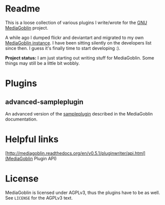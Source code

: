 # Readme

This is a loose collection of various plugins I write/wrote
for the [GNU MediaGoblin](http://mediagoblin.org) project.

A while ago I dumped flickr and deviantart and migrated to
my own [MediaGoblin instance](http://media.micha.elmueller.net). 
I have been sitting silently on the developers list since then. 
I guess it's finally time to start developing :).

**Project status:** I am just starting out writing stuff for
MediaGoblin. Some things may still be a little bit wobbly.


# Plugins

## advanced-sampleplugin

An advanced version of the 
[sampleplugin](http://mediagoblin.readthedocs.org/en/latest/pluginwriter/quickstart.html)
described in the MediaGoblin documentation.


# Helpful links

[http://mediagoblin.readthedocs.org/en/v0.5.1/pluginwriter/api.html](MediaGoblin Plugin API)


# License

MediaGoblin is licensed under AGPLv3, thus the plugins have to be as well.
See `LICENSE` for the AGPLv3 text.
